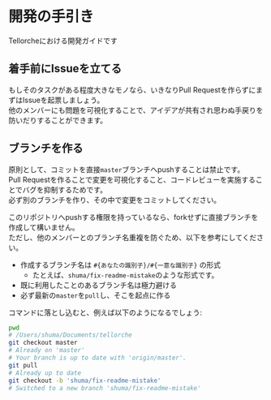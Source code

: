 # 開発の手引き

Tellorcheにおける開発ガイドです

## 着手前にIssueを立てる

もしそのタスクがある程度大きなモノなら、いきなりPull Requestを作らずにまずはIssueを起票しましょう。  
他のメンバーにも問題を可視化することで、アイデアが共有され思わぬ手戻りを防いだりすることができます。

## ブランチを作る

原則として、コミットを直接`master`ブランチへpushすることは禁止です。  
Pull Requestを作ることで変更を可視化すること、コードレビューを実施することでバグを抑制するためです。  
必ず別のブランチを作り、その中で変更をコミットしてください。

このリポジトリへpushする権限を持っているなら、forkせずに直接ブランチを作成して構いません。  
ただし、他のメンバーとのブランチ名重複を防ぐため、以下を参考にしてください。

- 作成するブランチ名は `#{あなたの識別子}/#{一意な識別子}` の形式  
  - たとえば、`shuma/fix-readme-mistake`のような形式です。
- 既に利用したことのあるブランチ名は極力避ける
- 必ず最新の`master`を`pull`し、そこを起点に作る

コマンドに落とし込むと、例えば以下のようになるでしょう:

```sh
pwd
# /Users/shuma/Documents/tellorche
git checkout master
# Already on 'master'
# Your branch is up to date with 'origin/master'.
git pull
# Already up to date
git checkout -b 'shuma/fix-readme-mistake'
# Switched to a new branch 'shuma/fix-readme-mistake'
```
